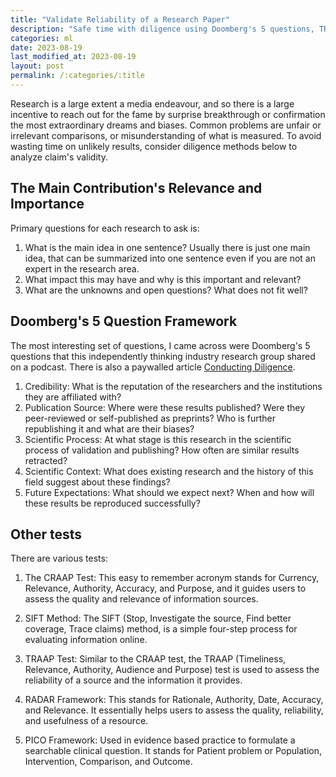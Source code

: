 ```yaml
---
title: "Validate Reliability of a Research Paper"
description: "Safe time with diligence using Doomberg's 5 questions, TRAAP Test, CRAAP Test, and RADAR."
categories: ml
date: 2023-08-19
last_modified_at: 2023-08-19
layout: post
permalink: /:categories/:title
---
```


Research is a large extent a media endeavour,
and so there is a large incentive to reach out for the fame by surprise breakthrough or confirmation the most extraordinary dreams and biases.
Common problems are unfair or irrelevant comparisons, or misunderstanding of what is measured.
To avoid wasting time on unlikely results, consider diligence methods below to analyze claim's validity.

## The Main Contribution's Relevance and Importance
Primary questions for each research to ask is:
1. What is the main idea in one sentence? Usually there is just one main idea, that can be summarized into one sentence even if you are not an expert in the research area.
2. What impact this may have and why is this important and relevant?
3. What are the unknowns and open questions? What does not fit well?


## Doomberg's 5 Question Framework
The most interesting set of questions, I came across were Doomberg's 5 questions that this independently thinking industry research group shared on a podcast. There is also a paywalled article [Conducting Diligence](https://doomberg.substack.com/p/conducting-diligence).

1. Credibility: What is the reputation of the researchers and the institutions they are affiliated with?
2. Publication Source: Where were these results published? Were they peer-reviewed or self-published as preprints? Who is further republishing it and what are their biases?
3. Scientific Process: At what stage is this research in the scientific process of validation and publishing? How often are similar results retracted?
4. Scientific Context: What does existing research and the history of this field suggest about these findings?
5. Future Expectations: What should we expect next? When and how will these results be reproduced successfully?


## Other tests

There are various tests:
1. The CRAAP Test: This easy to remember acronym stands for Currency, Relevance, Authority, Accuracy, and Purpose, and it guides users to assess the quality and relevance of information sources.

2. SIFT Method: The SIFT (Stop, Investigate the source, Find better coverage, Trace claims) method, is a simple four-step process for evaluating information online.

3. TRAAP Test: Similar to the CRAAP test, the TRAAP (Timeliness, Relevance, Authority, Audience and Purpose) test is used to assess the reliability of a source and the information it provides.

4. RADAR Framework: This stands for Rationale, Authority, Date, Accuracy, and Relevance. It essentially helps users to assess the quality, reliability, and usefulness of a resource.

5. PICO Framework: Used in evidence based practice to formulate a searchable clinical question. It stands for Patient problem or Population, Intervention, Comparison, and Outcome.